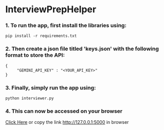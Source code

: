 # InterviewPrepHelper

### 1. To run the app, first install the libraries using: 
``` pip install -r requirements.txt ```

### 2. Then create a json file titled 'keys.json' with the following format to store the API:
``` 
{
     "GEMINI_API_KEY" : "<YOUR_API_KEY>"
} 
```

### 3. Finally, simply run the app using:
``` python interviewer.py ```

### 4. This can now be accessed on your browser
[Click Here](http://127.0.0.1:5000) or copy the link http://127.0.0.1:5000 in browser